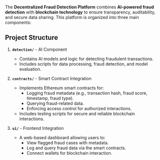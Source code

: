 The **Decentralized Fraud Detection Platform** combines **AI-powered fraud detection** with **blockchain technology** to ensure transparency, auditability, and secure data sharing. This platform is organized into three main components:

## Project Structure
1. **`detection/`** - AI Component
   - Contains AI models and logic for detecting fraudulent transactions.
   - Includes scripts for data processing, fraud detection, and model evaluation.

2. **`contracts/`** - Smart Contract Integration
   - Implements Ethereum smart contracts for:
     - Logging fraud metadata (e.g., transaction hash, fraud score, timestamp, fraud type).
     - Querying fraud-related data.
     - Enforcing access control for authorized interactions.
   - Includes testing scripts for secure and reliable blockchain interactions.

3. **`ui/`** - Frontend Integration
   - A web-based dashboard allowing users to:
     - View flagged fraud cases with metadata.
     - Log and query fraud data via the smart contracts.
     - Connect wallets for blockchain interaction.
